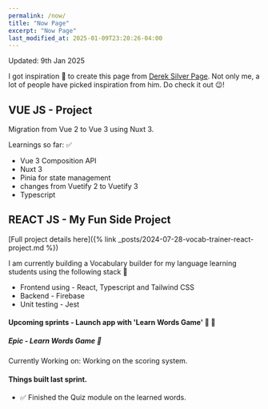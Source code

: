 ```yaml
---
permalink: /now/
title: "Now Page"
excerpt: "Now Page"
last_modified_at: 2025-01-09T23:20:26-04:00
---
```


Updated: 9th Jan 2025

I got inspiration 💪 to create this page from [Derek Silver Page](https://sive.rs/now). Not only me, a lot of people have picked inspiration from him. Do check it out 😉!

## VUE JS - Project

Migration from Vue 2 to Vue 3 using Nuxt 3.

Learnings so far: ✅

- Vue 3 Composition API
- Nuxt 3
- Pinia for state management
- changes from Vuetify 2 to Vuetify 3
- Typescript

## REACT JS - My Fun Side Project

[Full project details here]({% link _posts/2024-07-28-vocab-trainer-react-project.md %})

I am currently building a Vocabulary builder for my language learning students using the following stack 🧱

- Frontend using - React, Typescript and Tailwind CSS
- Backend - Firebase
- Unit testing - Jest

#### Upcoming sprints - Launch app with 'Learn Words Game' 🚧 🔖

##### Epic - Learn Words Game 🚀

Currently Working on: Working on the scoring system.

#### Things built last sprint.

- ✅ Finished the Quiz module on the learned words.
